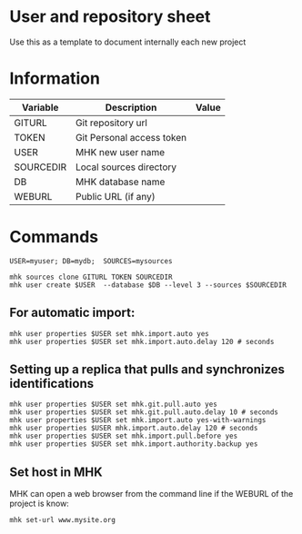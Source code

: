# User and repository sheet

Use this as a template to document internally each new project

# Information


| Variable	|  Description	            | Value |
|-----------|---------------------------|-------|
|GITURL	    | Git repository url	    |       |
|TOKEN	    | Git Personal access token |       |	
|USER	    | MHK new user name         |       |
|SOURCEDIR	| Local sources directory   |       |
|DB	        | MHK database name         |       |
|WEBURL     | Public URL (if any)       |       |


# Commands

    USER=myuser; DB=mydb;  SOURCES=mysources

    mhk sources clone GITURL TOKEN SOURCEDIR
    mhk user create $USER  --database $DB --level 3 --sources $SOURCEDIR

## For  automatic import:

    mhk user properties $USER set mhk.import.auto yes
    mhk user properties $USER set mhk.import.auto.delay 120 # seconds

## Setting up a replica that pulls and synchronizes identifications

    mhk user properties $USER set mhk.git.pull.auto yes
    mhk user properties $USER set mhk.git.pull.auto.delay 10 # seconds
    mhk user properties $USER set mhk.import.auto yes-with-warnings
    mhk user properties $USER mhk.import.auto.delay 120 # seconds
    mhk user properties $USER set mhk.import.pull.before yes
    mhk user properties $USER set mhk.import.authority.backup yes

## Set host in MHK

MHK can open a web browser from the command line 
if the WEBURL of the project is know:

```bash
mhk set-url www.mysite.org
```
